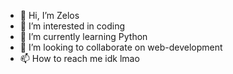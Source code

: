 - 👋 Hi, I’m Zelos
- 👀 I’m interested in coding
- 🌱 I’m currently learning Python
- 💞️ I’m looking to collaborate on web-development
- 📫 How to reach me idk lmao

<!---
ZL3-Tanmoy/ZL3-Tanmoy is a ✨ special ✨ repository because its `README.md` (this file) appears on your GitHub profile.
You can click the Preview link to take a look at your changes.
--->
